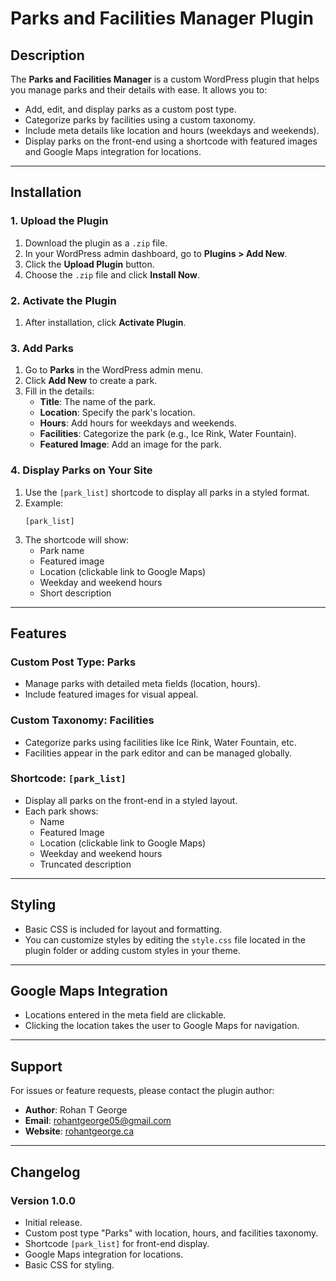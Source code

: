 # Parks and Facilities Manager Plugin

## Description

The **Parks and Facilities Manager** is a custom WordPress plugin that helps you manage parks and their details with ease. It allows you to:

- Add, edit, and display parks as a custom post type.
- Categorize parks by facilities using a custom taxonomy.
- Include meta details like location and hours (weekdays and weekends).
- Display parks on the front-end using a shortcode with featured images and Google Maps integration for locations.

---

## Installation

### 1. Upload the Plugin

1. Download the plugin as a `.zip` file.
2. In your WordPress admin dashboard, go to **Plugins > Add New**.
3. Click the **Upload Plugin** button.
4. Choose the `.zip` file and click **Install Now**.

### 2. Activate the Plugin

1. After installation, click **Activate Plugin**.

### 3. Add Parks

1. Go to **Parks** in the WordPress admin menu.
2. Click **Add New** to create a park.
3. Fill in the details:
   - **Title**: The name of the park.
   - **Location**: Specify the park's location.
   - **Hours**: Add hours for weekdays and weekends.
   - **Facilities**: Categorize the park (e.g., Ice Rink, Water Fountain).
   - **Featured Image**: Add an image for the park.

### 4. Display Parks on Your Site

1. Use the `[park_list]` shortcode to display all parks in a styled format.
2. Example:
   ```
   [park_list]
   ```
3. The shortcode will show:
   - Park name
   - Featured image
   - Location (clickable link to Google Maps)
   - Weekday and weekend hours
   - Short description

---

## Features

### Custom Post Type: **Parks**

- Manage parks with detailed meta fields (location, hours).
- Include featured images for visual appeal.

### Custom Taxonomy: **Facilities**

- Categorize parks using facilities like Ice Rink, Water Fountain, etc.
- Facilities appear in the park editor and can be managed globally.

### Shortcode: `[park_list]`

- Display all parks on the front-end in a styled layout.
- Each park shows:
  - Name
  - Featured Image
  - Location (clickable link to Google Maps)
  - Weekday and weekend hours
  - Truncated description

---

## Styling

- Basic CSS is included for layout and formatting.
- You can customize styles by editing the `style.css` file located in the plugin folder or adding custom styles in your theme.

---

## Google Maps Integration

- Locations entered in the meta field are clickable.
- Clicking the location takes the user to Google Maps for navigation.

---

## Support

For issues or feature requests, please contact the plugin author:

- **Author**: Rohan T George
- **Email**: rohantgeorge05@gmail.com
- **Website**: [rohantgeorge.ca](https://www.rohantgeorge.ca)

---

## Changelog

### Version 1.0.0

- Initial release.
- Custom post type "Parks" with location, hours, and facilities taxonomy.
- Shortcode `[park_list]` for front-end display.
- Google Maps integration for locations.
- Basic CSS for styling.
